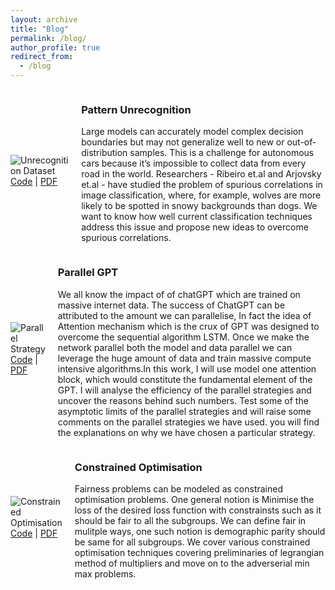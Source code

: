 ```yaml
---
layout: archive
title: "Blog"
permalink: /blog/
author_profile: true
redirect_from:
  - /blog
---
```


<div style="display: flex; align-items: center;">

![Unrecognition Dataset](https://sachit3022.github.io/files/Dataset.png)
[Code](https://github.com/sachit3022/unrecognition) | [PDF](/files/Pattern_Recognition.pdf)


<div style="margin-left: 20px;">
  <h3>Pattern Unrecognition</h3>
  <p>Large models can accurately model complex decision boundaries but may not
generalize well to new or out-of-distribution samples. This is a challenge for
autonomous cars because it’s impossible to collect data from every road in the
world. Researchers - Ribeiro et.al and Arjovsky et.al - have studied the problem
of spurious correlations in image classification, where, for example, wolves are
more likely to be spotted in snowy backgrounds than dogs. We want to know how
well current classification techniques address this issue and propose new ideas to
overcome spurious correlations.</p>

</div>


</div>

<div style="clear: both;"></div> <!-- To clear any floats and prevent layout issues -->
<div style="display: flex; align-items: center;">

![Parallel Strategy](https://sachit3022.github.io/files/Parallel_strategy.png)
[Code](https://github.com/sachit3022/unrecognition) | [PDF](/files/Pattern_Recognition.pdf)

<div style="margin-left: 20px;">
  <h3>Parallel GPT</h3>
  <p>We all know the impact of of chatGPT which are trained on massive internet data. The success of ChatGPT can be attributed to the amount we can parallelise, In fact the idea of Attention mechanism which is the crux of GPT was designed to overcome the sequential algorithm LSTM. Once we make the network parallel both the model and data parallel we can leverage the huge amount of data and train massive compute intensive algorithms.In this work, I will use model one attention block, which would constitute the fundamental element of the GPT. I will analyse the efficiency of the parallel strategies and uncover the reasons behind such numbers. Test some of the asymptotic limits of the parallel strategies and will raise some comments on the parallel strategies we have used. you will find the explanations on why we have chosen a particular strategy.</p>
</div>

</div>

<div style="clear: both;"></div> <!-- To clear any floats and prevent layout issues -->

<div style="clear: both;"></div> <!-- To clear any floats and prevent layout issues -->
<div style="display: flex; align-items: center;">

![Constrained Optimisation](https://sachit3022.github.io/files/Calculus-contour-constrain.png)
[Code](https://github.com/sachit3022/const_opt) | [PDF](https://sachit3022.github.io/)

<div style="margin-left: 20px;">
  <h3>Constrained Optimisation</h3>
  <p>Fairness problems can be modeled as constrained optimisation problems. One general notion is Minimise the loss of the desired loss function with constrainsts such as it should be fair to all the subgroups. We can define fair in mulitple ways, one such notion is demographic parity should be same for all subgroups. We cover various constrained optimisation techniques covering preliminaries of legrangian method of multipliers and move on to the adverserial min max problems.</p>
</div>

</div>

<div style="clear: both;"></div> <!-- To clear any floats and prevent layout issues -->


